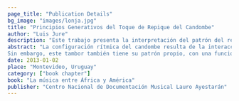 ```yaml
---
page_title: "Publication Details"
bg_image: "images/lonja.jpg" 
title: "Principios Generativos del Toque de Repique del Candombe"  
author: "Luis Jure"  
description: "Este trabajo presenta la interpretación del patrón del repique básico como un axioma, junto a una serie de reglas generativas que dan cuenta de parte sustancial del toque de un repique en situación real de llamada de tambores."  
abstract: "La configuración rítmica del candombe resulta de la interacción entre los patrones de los tres tambores de la tradición afro--uruguaya ---chico, repique y piano---, y puede ser de difícil decodificación para un oyente no familiarizado con esta manifestación musical. Cada uno de los tambores ocupa una franja en el registro, y desempeña una función específica dentro de la trama rítmica: el chico establece en el registro agudo, con un patrón virtualmente inalterable, la pulsación constante sobre la que se construye la estructura métrica, mientras que el tambor piano, el de registro más grave, delinea el nivel métrico más alto de la frase. El repique, por su parte, se ubica en el registro medio--agudo, y es el tambor que presenta mayor grado de libertad, con un repertorio muy amplio de variaciones en sus figuras rítmicas. La literatura existente destaca su carácter de improvisador, así como la complejidad de su toque.  
Sin embargo, este tambor también tiene su patrón propio, con una función específica en la estructura rítmica. El análisis de numerosas grabaciones de repiques reconocidos revela, además, que el porcentaje más importante de las variaciones rítmicas encontradas se puede derivar del patrón básico del repique, mediante un conjunto acotado de reglas transformacionales. Este trabajo presenta la interpretación del patrón del repique básico como un axioma, junto a una serie de reglas generativas que dan cuenta de parte sustancial del toque de un repique en situación real de llamada de tambores."  
date: 2013-01-02  
place: "Montevideo, Uruguay"  
category: ["book chapter"] 
book: "La música entre África y América"  
publisher: "Centro Nacional de Documentación Musical Lauro Ayestarán"  
---
```


